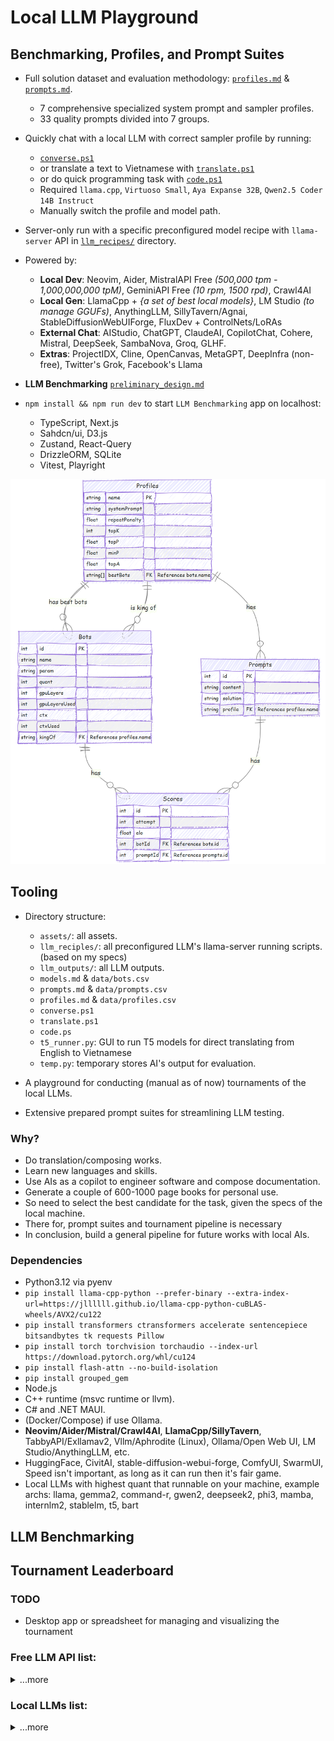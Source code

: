 # Local LLM Playground

## Benchmarking, Profiles, and Prompt Suites

- Full solution dataset and evaluation methodology: [`profiles.md`](./profiles.md) & [`prompts.md`](./prompts.md).

  - 7 comprehensive specialized system prompt and sampler profiles.
  - 33 quality prompts divided into 7 groups.

- Quickly chat with a local LLM with correct sampler profile by running:

  - [`converse.ps1`](./converse.ps1)
  - or translate a text to Vietnamese with [`translate.ps1`](./translate.ps1)
  - or do quick programming task with [`code.ps1`](./code.ps1)
  - Required `llama.cpp`, `Virtuoso Small`, `Aya Expanse 32B`, `Qwen2.5 Coder 14B Instruct`
  - Manually switch the profile and model path.

- Server-only run with a specific preconfigured model recipe with `llama-server` API in [`llm_recipes/`](./llm_recipes) directory.

- Powered by:

  - **Local Dev**: Neovim, Aider, MistralAPI Free _(500,000 tpm - 1,000,000,000 tpM)_, GeminiAPI Free _(10 rpm, 1500 rpd)_, Crawl4AI
  - **Local Gen**: LlamaCpp + _{a set of best local models}_, LM Studio _(to manage GGUFs)_, AnythingLLM, SillyTavern/Agnai, StableDiffusionWebUIForge, FluxDev + ControlNets/LoRAs
  - **External Chat**: AIStudio, ChatGPT, ClaudeAI, CopilotChat, Cohere, Mistral, DeepSeek, SambaNova, Groq, GLHF.
  - **Extras**: ProjectIDX, Cline, OpenCanvas, MetaGPT, DeepInfra (non-free), Twitter's Grok, Facebook's Llama

- **LLM Benchmarking** [`preliminary_design.md`](./preliminary_design.md)

- `npm install && npm run dev` to start `LLM Benchmarking` app on localhost:

  - TypeScript, Next.js
  - Sahdcn/ui, D3.js
  - Zustand, React-Query
  - DrizzleORM, SQLite
  - Vitest, Playright

![ER Diagram](./assets/design/erdiagram.png)

## Tooling

- Directory structure:

  - `assets/`: all assets.
  - `llm_reciples/`: all preconfigured LLM's llama-server running scripts. (based on my specs)
  - `llm_outputs/`: all LLM outputs.
  - `models.md` & `data/bots.csv`
  - `prompts.md` & `data/prompts.csv`
  - `profiles.md` & `data/profiles.csv`
  - `converse.ps1`
  - `translate.ps1`
  - `code.ps`
  - `t5_runner.py`: GUI to run T5 models for direct translating from English to Vietnamese
  - `temp.py`: temporary stores AI's output for evaluation.

- A playground for conducting (manual as of now) tournaments of the local LLMs.
- Extensive prepared prompt suites for streamlining LLM testing.

### Why?

- Do translation/composing works.
- Learn new languages and skills.
- Use AIs as a copilot to engineer software and compose documentation.
- Generate a couple of 600-1000 page books for personal use.
- So need to select the best candidate for the task, given the specs of the local machine.
- There for, prompt suites and tournament pipeline is necessary
- In conclusion, build a general pipeline for future works with local AIs.

### Dependencies

- Python3.12 via pyenv
- `pip install llama-cpp-python --prefer-binary --extra-index-url=https://jllllll.github.io/llama-cpp-python-cuBLAS-wheels/AVX2/cu122`
- `pip install transformers ctransformers accelerate sentencepiece bitsandbytes tk requests Pillow`
- `pip install torch torchvision torchaudio --index-url https://download.pytorch.org/whl/cu124`
- `pip install flash-attn --no-build-isolation`
- `pip install grouped_gem`
- Node.js
- C++ runtime (msvc runtime or llvm).
- C# and .NET MAUI.
- (Docker/Compose) if use Ollama.
- **Neovim/Aider/Mistral/Crawl4AI**, **LlamaCpp/SillyTavern**, TabbyAPI/Exllamav2, Vllm/Aphrodite (Linux), Ollama/Open Web UI, LM Studio/AnythingLLM, etc.
- HuggingFace, CivitAI, stable-diffusion-webui-forge, ComfyUI, SwarmUI, Speed isn't important, as long as it can run then it's fair game.
- Local LLMs with highest quant that runnable on your machine, example archs: llama, gemma2, command-r, gwen2, deepseek2, phi3, mamba, internlm2, stablelm, t5, bart

## LLM Benchmarking

## Tournament Leaderboard

### TODO

- Desktop app or spreadsheet for managing and visualizing the tournament

### Free LLM API list:

<details>
    <summary>...more</summary>

#### GLHF

1. Llama 3.1 405B Instruct
1. Deepseek 2.5
1. Aria
1. Command R Plus
1. Athene v2 Chat
1. Magnum v4 123B
1. Llama 3.1 Nemotron 70B Instruct HF

#### Mistral

1. Mistral Large 2411
1. Mistral 8x22B
1. Codestral

#### Groq

1. Llama 3.2 90B Text Preview
1. Llama 3.3 70B Versatile

#### SambaNova Cloud

1. LLama 3.2 90B Vision Instruct
1. Qwen 2.5 72B Instruct
1. QwQ 32B Preview

#### Google AI Studio or Project IDX

1. Gemini 2.0 Flash Experimental
1. Gemini Experimental 1206
1. Gemini 2.0 Flash Thinking Experimental

#### DeepSeek

1. DeepSeek-R1-Lite-Preview

#### Big Brother

1. ChatGPT 4o
1. Claude 3.5 Sonnet
1. Copilot Chat

</details>

### Local LLMs list:

<details>
    <summary>...more</summary>

#### 12B - 70B

- Llama-3.3-70B-Instruct.i1-IQ2_M (24.12 GB)
- Qwen2.5-Coder-32B-Instruct-Q5_K_L (23.74 GB)
- Qwen2.5-32B-Instruct-Q5_K_L (23.74 GB)
- Codestral-22B-v0.1-Q8_0 (23.64 GB)
- aya-expanse-32b-Q5_K_L (23.56 GB)
- c4ai-command-r-08-2024-Q5_K_L (23.56 GB)
- gemma-2-27B-it-Q6_K (22.34 GB)
- Mixtral-8x7B-Instruct-v0.1-exhaustive-LoRA.i1-IQ3_M (21.43 GB)
- Yi-1.5-34B-Chat-16K.IQ4_XS (18.64 GB)
- Mistral-Small-Instruct-2409-Q6_K (18.25 GB)
- starcoder2-15b-instruct-v0.1-Q8_0 (16.97 GB)
- DeepSeek-Coder-V2-Lite-Instruct-Q8_0 (16.70 GB)
- qwen2.5-coder-14b-instruct-q8_0 (15.70 GB)
- Virtuoso-Small-Q8_0 (15.70 GB)
- phi-4-Q8_0 (15.58 GB)
- vicuna-13b-v1.5.Q8_0 (13.83 GB)
- Mistral-Nemo-Instruct-2407-Q8_0 (13.02 GB)
- magnum-12b-v2.5-kto-Q8_0 (13.02 GB)
- stablelm-2-12b-chat-Q8_0 (12.91 GB)

#### 6.7B - 11B

- Nous-Hermes-2-SOLAR-10.7B.Q8_0 (11.40 GB)
- Fimbulvetr-11B-v2-Q8_0 (11.40 GB)
- gemma-2-9b-it-Q8_0_L (10.69 GB)
- codegeex4-all-9b-Q8_0 (9.99 GB)
- codegemma-7B-it-Q8_0 (9.08 GB)
- aya-expanse-8b-Q8_0 (8.54 GB)
- c4ai-command-r7b-12-2024-q8_0 (8.54 GB)
- Hermes-3-Llama-3.1-8B-Q8_0 (8.54 GB)
- Poppy_Porpoise-1.4-L3-8B.Q8_0 (8.54 GB)
- Ministral-8B-Instruct-2410-Q8_0 (8.53 GB)
- OpenCoder-8B-Instruct-Q8_0 (8.26 GB)
- Qwen2.5-Coder-7B-Instruct-Q8_0 (8.10 GB)
- SeaLLMs-v3-7B-Chat-Q8_0 (8.10 GB)
- Marco-o1-Q8_0 (8.10 GB)
- Llava-v1.5-7B-Q8_0 (7.79 GB)
- falcon-mamba-7b-instruct-Q8_0 (7.77 GB)
- codeqwen-1_5-7b-chat-q8_0 (7.71 GB)
- mathstral-7B-v0.1.Q8_0 (7.70 GB)
- rho-math-7b-v0.1-Q8_0 (7.70 GB)
- starcoder2-7b-instruct.Q8_0 (7.63 GB)
- deepseek-coder-6.7B-instruct-Q6_K (5.53 GB)
- CodeLlama-7b-Instruct-hf-Q6_K (5.53 GB)

#### 0.1B - 4B

- gemma-2-2b-it-f16 (5.24 GB)
- Nemotron-Mini-4B-Instruct-Q8_0 (4.46 GB)
- Phi-3.5-mini-instruct-Q8_0 (4.06 GB)
- Qwen2.5-Coder-3B-Instruct-Q8_0 (3.62 GB)
- Ministral-3B-instruct-Q8_0 (3.52 GB)
- SmolLM2-1.7B-Instruct-f16 (3.42 GB)
- Llama-Doctor-3.2-3B-Instruct-Q8_0 (3.42 GB)
- Hermes-3-Llama-3.2-3B-Q8_0 (3.42 GB)
- stable-code-instruct-3B-Q8_0 (2.97 GB)
- Llama-3.2-1B-Instruct-f16 (2.48 GB)
- Qwen2.5-Coder-0.5B-Instruct-f16 (994.16 MB)
- Qwen2.5-0.5B-Instruct-f16 (994.16 MB)
- SmolLM2-360M-Instruct-f16 (725.55 MB)
- SmolLM2-135M-Instruct-f16 (270.89 MB)

</details>
